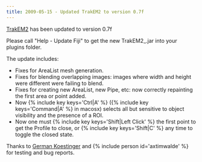 ```yaml
---
title: 2009-05-15 - Updated TrakEM2 to version 0.7f
---
```


[TrakEM2](/plugins/trakem2) has been updated to version 0.7f

Please call "Help - Update Fiji" to get the new TrakEM2\_.jar into your plugins folder.

The update includes:

-   Fixes for AreaList mesh generation.
-   Fixes for blending overlapping images: images where width and height were different were failing to blend.
-   Fixes for creating new AreaList, new Pipe, etc: now correctly repainting the first area or point added.
-   Now {% include key keys='Ctrl|A' %} ({% include key keys='Command|A' %} in macosx) selects all but sensitive to object visibility and the presence of a ROI.
-   Now one must {% include key keys='Shift|Left Click' %} the first point to get the Profile to close, or {% include key keys='Shift|C' %} any time to toggle the closed state.

Thanks to [German Koestinger](http://www.ini.uzh.ch/people/german) and {% include person id='axtimwalde' %} for testing and bug reports.


